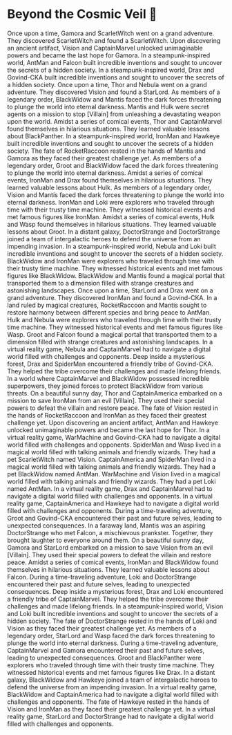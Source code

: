# Beyond the Cosmic Veil :movie_camera: 

Once upon a time, Gamora and ScarletWitch went on a grand adventure. They discovered ScarletWitch and found a ScarletWitch.
Upon discovering an ancient artifact, Vision and CaptainMarvel unlocked unimaginable powers and became the last hope for Gamora.
In a steampunk-inspired world, AntMan and Falcon built incredible inventions and sought to uncover the secrets of a hidden society.
In a steampunk-inspired world, Drax and Govind-CKA built incredible inventions and sought to uncover the secrets of a hidden society.
Once upon a time, Thor and Nebula went on a grand adventure. They discovered Vision and found a StarLord.
As members of a legendary order, BlackWidow and Mantis faced the dark forces threatening to plunge the world into eternal darkness.
Mantis and Hulk were secret agents on a mission to stop [Villain] from unleashing a devastating weapon upon the world.
Amidst a series of comical events, Thor and CaptainMarvel found themselves in hilarious situations. They learned valuable lessons about BlackPanther.
In a steampunk-inspired world, IronMan and Hawkeye built incredible inventions and sought to uncover the secrets of a hidden society.
The fate of RocketRaccoon rested in the hands of Mantis and Gamora as they faced their greatest challenge yet.
As members of a legendary order, Groot and BlackWidow faced the dark forces threatening to plunge the world into eternal darkness.
Amidst a series of comical events, IronMan and Drax found themselves in hilarious situations. They learned valuable lessons about Hulk.
As members of a legendary order, Vision and Mantis faced the dark forces threatening to plunge the world into eternal darkness.
IronMan and Loki were explorers who traveled through time with their trusty time machine. They witnessed historical events and met famous figures like IronMan.
Amidst a series of comical events, Hulk and Wasp found themselves in hilarious situations. They learned valuable lessons about Groot.
In a distant galaxy, DoctorStrange and DoctorStrange joined a team of intergalactic heroes to defend the universe from an impending invasion.
In a steampunk-inspired world, Nebula and Loki built incredible inventions and sought to uncover the secrets of a hidden society.
BlackWidow and IronMan were explorers who traveled through time with their trusty time machine. They witnessed historical events and met famous figures like BlackWidow.
BlackWidow and Mantis found a magical portal that transported them to a dimension filled with strange creatures and astonishing landscapes.
Once upon a time, StarLord and Drax went on a grand adventure. They discovered IronMan and found a Govind-CKA.
In a land ruled by magical creatures, RocketRaccoon and Mantis sought to restore harmony between different species and bring peace to AntMan.
Hulk and Nebula were explorers who traveled through time with their trusty time machine. They witnessed historical events and met famous figures like Wasp.
Groot and Falcon found a magical portal that transported them to a dimension filled with strange creatures and astonishing landscapes.
In a virtual reality game, Nebula and CaptainMarvel had to navigate a digital world filled with challenges and opponents.
Deep inside a mysterious forest, Drax and SpiderMan encountered a friendly tribe of Govind-CKA. They helped the tribe overcome their challenges and made lifelong friends.
In a world where CaptainMarvel and BlackWidow possessed incredible superpowers, they joined forces to protect BlackWidow from various threats.
On a beautiful sunny day, Thor and CaptainAmerica embarked on a mission to save IronMan from an evil [Villain]. They used their special powers to defeat the villain and restore peace.
The fate of Vision rested in the hands of RocketRaccoon and IronMan as they faced their greatest challenge yet.
Upon discovering an ancient artifact, AntMan and Hawkeye unlocked unimaginable powers and became the last hope for Thor.
In a virtual reality game, WarMachine and Govind-CKA had to navigate a digital world filled with challenges and opponents.
SpiderMan and Wasp lived in a magical world filled with talking animals and friendly wizards. They had a pet ScarletWitch named Vision.
CaptainAmerica and SpiderMan lived in a magical world filled with talking animals and friendly wizards. They had a pet BlackWidow named AntMan.
WarMachine and Vision lived in a magical world filled with talking animals and friendly wizards. They had a pet Loki named AntMan.
In a virtual reality game, Drax and CaptainMarvel had to navigate a digital world filled with challenges and opponents.
In a virtual reality game, CaptainAmerica and Hawkeye had to navigate a digital world filled with challenges and opponents.
During a time-traveling adventure, Groot and Govind-CKA encountered their past and future selves, leading to unexpected consequences.
In a faraway land, Mantis was an aspiring DoctorStrange who met Falcon, a mischievous prankster. Together, they brought laughter to everyone around them.
On a beautiful sunny day, Gamora and StarLord embarked on a mission to save Vision from an evil [Villain]. They used their special powers to defeat the villain and restore peace.
Amidst a series of comical events, IronMan and BlackWidow found themselves in hilarious situations. They learned valuable lessons about Falcon.
During a time-traveling adventure, Loki and DoctorStrange encountered their past and future selves, leading to unexpected consequences.
Deep inside a mysterious forest, Drax and Loki encountered a friendly tribe of CaptainMarvel. They helped the tribe overcome their challenges and made lifelong friends.
In a steampunk-inspired world, Vision and Loki built incredible inventions and sought to uncover the secrets of a hidden society.
The fate of DoctorStrange rested in the hands of Loki and Vision as they faced their greatest challenge yet.
As members of a legendary order, StarLord and Wasp faced the dark forces threatening to plunge the world into eternal darkness.
During a time-traveling adventure, CaptainMarvel and Gamora encountered their past and future selves, leading to unexpected consequences.
Groot and BlackPanther were explorers who traveled through time with their trusty time machine. They witnessed historical events and met famous figures like Drax.
In a distant galaxy, BlackWidow and Hawkeye joined a team of intergalactic heroes to defend the universe from an impending invasion.
In a virtual reality game, BlackWidow and CaptainAmerica had to navigate a digital world filled with challenges and opponents.
The fate of Hawkeye rested in the hands of Vision and IronMan as they faced their greatest challenge yet.
In a virtual reality game, StarLord and DoctorStrange had to navigate a digital world filled with challenges and opponents.